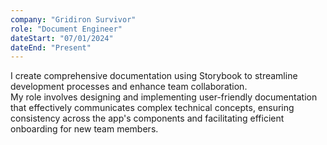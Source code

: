 ```yaml
---
company: "Gridiron Survivor"
role: "Document Engineer"
dateStart: "07/01/2024"
dateEnd: "Present"
---
```


I create comprehensive documentation using Storybook to streamline development processes and enhance team collaboration.<br> My role involves designing and implementing user-friendly documentation that effectively communicates complex technical concepts, ensuring consistency across the app's components and facilitating efficient onboarding for new team members.